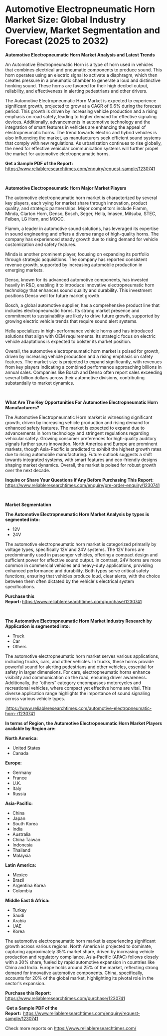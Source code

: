 <p><h1>Automotive Electropneumatic Horn Market Size: Global Industry Overview, Market Segmentation and Forecast (2025 to 2032)</h1></p><p><strong>Automotive Electropneumatic Horn Market Analysis and Latest Trends</strong></p>
<p><p>An Automotive Electropneumatic Horn is a type of horn used in vehicles that combines electrical and pneumatic components to produce sound. This horn operates using an electric signal to activate a diaphragm, which then creates pressure in a pneumatic chamber to generate a loud and distinctive honking sound. These horns are favored for their high decibel output, reliability, and effectiveness in alerting pedestrians and other drivers.</p><p>The Automotive Electropneumatic Horn Market is expected to experience significant growth, projected to grow at a CAGR of 9.6% during the forecast period. This growth is driven by increasing vehicle production and a rising emphasis on road safety, leading to higher demand for effective signaling devices. Additionally, advancements in automotive technology and the integration of smart features in vehicles are enhancing the appeal of electropneumatic horns. The trend towards electric and hybrid vehicles is also influencing the market, as manufacturers seek efficient sound systems that comply with new regulations. As urbanization continues to rise globally, the need for effective vehicular communication systems will further propel the market for automotive electropneumatic horns.</p></p>
<p><strong>Get a Sample PDF of the Report:&nbsp;</strong> <a href="https://www.reliableresearchtimes.com/enquiry/request-sample/1230741?utm_campaign=2714&utm_medium=2&utm_source=Github&utm_content=ia&utm_term=12042025&utm_id=automotive-electropneumatic-horn">https://www.reliableresearchtimes.com/enquiry/request-sample/1230741</a></p>
<p>&nbsp;</p>
<p><strong>Automotive Electropneumatic Horn Major Market Players</strong></p>
<p><p>The automotive electropneumatic horn market is characterized by several key players, each vying for market share through innovation, product quality, and strategic partnerships. Major competitors include Fiamm, Minda, Clarton Horn, Denso, Bosch, Seger, Hella, Imasen, Mitsuba, STEC, Feiben, LG Horn, and MOCC.</p><p>Fiamm, a leader in automotive sound solutions, has leveraged its expertise in sound engineering and offers a diverse range of high-quality horns. The company has experienced steady growth due to rising demand for vehicle customization and safety features.</p><p>Minda is another prominent player, focusing on expanding its portfolio through strategic acquisitions. The company has reported consistent revenue growth, supported by increasing automobile production in emerging markets. </p><p>Denso, known for its advanced automotive components, has invested heavily in R&D, enabling it to introduce innovative electropneumatic horn technology that enhances sound quality and durability. This investment positions Denso well for future market growth.</p><p>Bosch, a global automotive supplier, has a comprehensive product line that includes electropneumatic horns. Its strong market presence and commitment to sustainability are likely to drive future growth, supported by growing electric vehicle trends that require sound alert systems.</p><p>Hella specializes in high-performance vehicle horns and has introduced solutions that align with OEM requirements. Its strategic focus on electric vehicle adaptations is expected to bolster its market position.</p><p>Overall, the automotive electropneumatic horn market is poised for growth, driven by increasing vehicle production and a rising emphasis on safety features. The market size is projected to expand significantly, with revenues from key players indicating a combined performance approaching billions in annual sales. Companies like Bosch and Denso often report sales exceeding several billion dollars across their automotive divisions, contributing substantially to market dynamics.</p></p>
<p>&nbsp;</p>
<p><strong>What Are The Key Opportunities For Automotive Electropneumatic Horn Manufacturers?</strong></p>
<p><p>The Automotive Electropneumatic Horn market is witnessing significant growth, driven by increasing vehicle production and rising demand for enhanced safety features. The market is expected to expand due to advancements in horn technology and stringent regulations regarding vehicular safety. Growing consumer preferences for high-quality auditory signals further spurs innovation. North America and Europe are prominent markets, though Asia-Pacific is predicted to exhibit the highest growth rates due to rising automobile manufacturing. Future outlook suggests a shift towards integrated systems, with smart features and eco-friendly designs shaping market dynamics. Overall, the market is poised for robust growth over the next decade.</p></p>
<p><strong>Inquire or Share Your Questions If Any Before Purchasing This Report:</strong> <a href="https://www.reliableresearchtimes.com/enquiry/pre-order-enquiry/1230741?utm_campaign=2714&utm_medium=2&utm_source=Github&utm_content=ia&utm_term=12042025&utm_id=automotive-electropneumatic-horn">https://www.reliableresearchtimes.com/enquiry/pre-order-enquiry/1230741</a></p>
<p>&nbsp;</p>
<p><strong>Market Segmentation</strong></p>
<p><strong>The Automotive Electropneumatic Horn Market Analysis by types is segmented into:</strong></p>
<p><ul><li>12V</li><li>24V</li></ul></p>
<p><p>The automotive electropneumatic horn market is categorized primarily by voltage types, specifically 12V and 24V systems. The 12V horns are predominantly used in passenger vehicles, offering a compact design and sufficient power for effective sound output. In contrast, 24V horns are more common in commercial vehicles and heavy-duty applications, providing enhanced performance and durability. Both types serve critical safety functions, ensuring that vehicles produce loud, clear alerts, with the choice between them often dictated by the vehicle's electrical system specifications.</p></p>
<p><strong>Purchase this Report:&nbsp;</strong><a href="https://www.reliableresearchtimes.com/purchase/1230741?utm_campaign=2714&utm_medium=2&utm_source=Github&utm_content=ia&utm_term=12042025&utm_id=automotive-electropneumatic-horn">https://www.reliableresearchtimes.com/purchase/1230741</a></p>
<p>&nbsp;</p>
<p><strong>The Automotive Electropneumatic Horn Market Industry Research by Application is segmented into:</strong></p>
<p><ul><li>Truck</li><li>Car</li><li>Others</li></ul></p>
<p><p>The automotive electropneumatic horn market serves various applications, including trucks, cars, and other vehicles. In trucks, these horns provide powerful sound for alerting pedestrians and other vehicles, essential for safety in larger dimensions. For cars, electropneumatic horns enhance visibility and communication on the road, ensuring driver awareness. Additionally, the “others” category encompasses motorcycles and recreational vehicles, where compact yet effective horns are vital. This diverse application range highlights the importance of sound signaling across various vehicle types.</p></p>
<p><a href="https://www.reliableresearchtimes.com/automotive-electropneumatic-horn-r1230741?utm_campaign=2714&utm_medium=2&utm_source=Github&utm_content=ia&utm_term=12042025&utm_id=automotive-electropneumatic-horn">&nbsp;https://www.reliableresearchtimes.com/automotive-electropneumatic-horn-r1230741</a></p>
<p><strong>In terms of Region, the Automotive Electropneumatic Horn Market Players available by Region are:</strong></p>
<p>
    <p> <strong> North America: </strong>
        <ul>
            <li>United States</li>
            <li>Canada</li>
        </ul>
        </p> 
    <p> <strong> Europe: </strong>
        <ul>
            <li>Germany</li>
            <li>France</li>
            <li>U.K.</li>
            <li>Italy</li>
            <li>Russia</li>
        </ul>
        </p> 
    <p> <strong> Asia-Pacific: </strong>
        <ul>
            <li>China</li>
            <li>Japan</li>
            <li>South Korea</li>
            <li>India</li>
            <li>Australia</li>
            <li>China Taiwan</li>
            <li>Indonesia</li>
            <li>Thailand</li>
            <li>Malaysia</li>
        </ul>
        </p> 
    <p> <strong> Latin America: </strong>
        <ul>
            <li>Mexico</li>
            <li>Brazil</li>
            <li>Argentina Korea</li>
            <li>Colombia</li>
        </ul>
        </p> 
    <p> <strong> Middle East & Africa: </strong>
        <ul>
            <li>Turkey</li>
            <li>Saudi</li>
            <li>Arabia</li>
            <li>UAE</li>
            <li>Korea</li>
        </ul>
    </p>
    </p>
<p><p>The automotive electropneumatic horn market is experiencing significant growth across various regions. North America is projected to dominate, capturing approximately 35% market share, driven by increasing vehicle production and regulatory compliance. Asia-Pacific (APAC) follows closely with a 30% share, fueled by rapid automotive expansion in countries like China and India. Europe holds around 25% of the market, reflecting strong demand for innovative automotive components. China, specifically, accounts for 20% of the global market, highlighting its pivotal role in the sector's expansion.</p></p>
<p><strong>Purchase this Report: </strong><a href="https://www.reliableresearchtimes.com/purchase/1230741?utm_campaign=2714&utm_medium=2&utm_source=Github&utm_content=ia&utm_term=12042025&utm_id=automotive-electropneumatic-horn">https://www.reliableresearchtimes.com/purchase/1230741</a></p>
<p>&nbsp;<strong>Get a Sample PDF of the Report:&nbsp;&nbsp;</strong><a href="https://www.reliableresearchtimes.com/enquiry/request-sample/1230741?utm_campaign=2714&utm_medium=2&utm_source=Github&utm_content=ia&utm_term=12042025&utm_id=automotive-electropneumatic-horn">https://www.reliableresearchtimes.com/enquiry/request-sample/1230741</a></p>
<p><strong></strong></p>
<p>Check more reports on <a href="https://www.reliableresearchtimes.com/?utm_campaign=2714&utm_medium=2&utm_source=Github&utm_content=ia&utm_term=12042025&utm_id=automotive-electropneumatic-horn">https://www.reliableresearchtimes.com/</a></p>